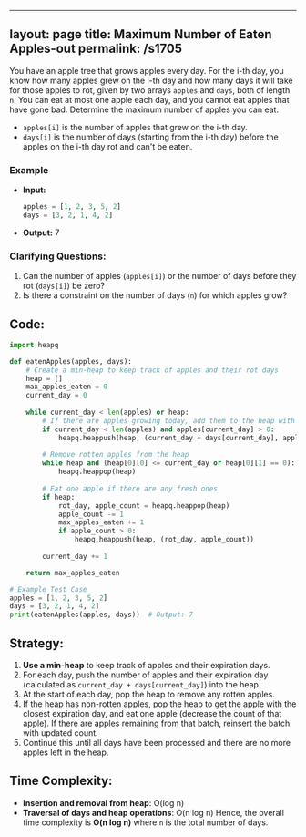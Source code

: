 
---
layout: page
title:  Maximum Number of Eaten Apples-out
permalink: /s1705
---
You have an apple tree that grows apples every day. For the i-th day, you know how many apples grew on the i-th day and how many days it will take for those apples to rot, given by two arrays `apples` and `days`, both of length `n`. You can eat at most one apple each day, and you cannot eat apples that have gone bad. Determine the maximum number of apples you can eat.

- `apples[i]` is the number of apples that grew on the i-th day.
- `days[i]` is the number of days (starting from the i-th day) before the apples on the i-th day rot and can't be eaten.

### Example
- **Input:**
  ```python
  apples = [1, 2, 3, 5, 2]
  days = [3, 2, 1, 4, 2]
  ```

- **Output:** 7

### Clarifying Questions:
1. Can the number of apples (`apples[i]`) or the number of days before they rot (`days[i]`) be zero?
2. Is there a constraint on the number of days (`n`) for which apples grow?

## Code:
```python
import heapq

def eatenApples(apples, days):
    # Create a min-heap to keep track of apples and their rot days
    heap = []
    max_apples_eaten = 0
    current_day = 0
    
    while current_day < len(apples) or heap:
        # If there are apples growing today, add them to the heap with their rot day
        if current_day < len(apples) and apples[current_day] > 0:
            heapq.heappush(heap, (current_day + days[current_day], apples[current_day]))
        
        # Remove rotten apples from the heap
        while heap and (heap[0][0] <= current_day or heap[0][1] == 0):
            heapq.heappop(heap)
        
        # Eat one apple if there are any fresh ones
        if heap:
            rot_day, apple_count = heapq.heappop(heap)
            apple_count -= 1
            max_apples_eaten += 1
            if apple_count > 0:
                heapq.heappush(heap, (rot_day, apple_count))
        
        current_day += 1

    return max_apples_eaten

# Example Test Case
apples = [1, 2, 3, 5, 2]
days = [3, 2, 1, 4, 2]
print(eatenApples(apples, days))  # Output: 7
```

## Strategy:
1. **Use a min-heap** to keep track of apples and their expiration days.
2. For each day, push the number of apples and their expiration day (calculated as `current_day + days[current_day]`) into the heap.
3. At the start of each day, pop the heap to remove any rotten apples.
4. If the heap has non-rotten apples, pop the heap to get the apple with the closest expiration day, and eat one apple (decrease the count of that apple). If there are apples remaining from that batch, reinsert the batch with updated count.
5. Continue this until all days have been processed and there are no more apples left in the heap.

## Time Complexity:
- **Insertion and removal from heap**: O(log n)
- **Traversal of days and heap operations**: O(n log n)
Hence, the overall time complexity is **O(n log n)** where `n` is the total number of days.